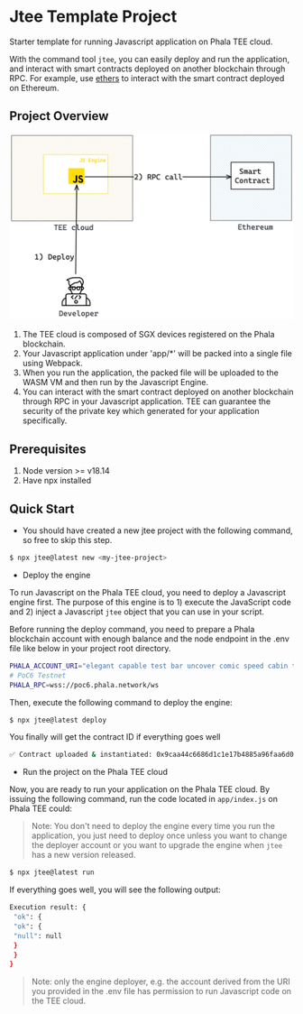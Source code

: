 # Jtee Template Project

Starter template for running Javascript application on Phala TEE cloud.

With the command tool `jtee`, you can easily deploy and run the application, and interact 
with smart contracts deployed on another blockchain through RPC. For example, use [ethers](https://docs.ethers.org/)
to interact with the smart contract deployed on Ethereum.

## Project Overview

<img src="./overview.jpg" alt="drawing" width="800"/>

1. The TEE cloud is composed of SGX devices registered on the Phala blockchain.
2. Your Javascript application under 'app/*' will be packed into a single file using Webpack.
3. When you run the application, the packed file will be uploaded to the WASM VM and then run by the Javascript Engine.
4. You can interact with the smart contract deployed on another blockchain through RPC in your Javascript application. TEE can guarantee the security of the private key which generated for your application specifically.

## Prerequisites

1. Node version >= v18.14
2. Have npx installed

## Quick Start

- You should have created a new jtee project with the following command, so free to skip this step.

```bash
$ npx jtee@latest new <my-jtee-project>
```

- Deploy the engine

To run Javascript on the Phala TEE cloud, you need to deploy a Javascript engine first.
The purpose of this engine is to 1) execute the JavaScript code and 2) inject a Javascript `jtee` object
that you can use in your script.

Before running the deploy command, you need to prepare a Phala blockchain account with enough balance and the node endpoint
in the .env file like below in your project root directory.

```bash
PHALA_ACCOUNT_URI="elegant capable test bar uncover comic speed cabin tattoo company cabin layer"
# PoC6 Testnet
PHALA_RPC=wss://poc6.phala.network/ws
```

Then, execute the following command to deploy the engine:

```bash
$ npx jtee@latest deploy
```

You finally will get the contract ID if everything goes well

```bash
✅ Contract uploaded & instantiated: 0x9caa44c6686d1c1e17b4885a96faa6d055055930a248531950b0c11217cebf51
```

- Run the project on the Phala TEE cloud

Now, you are ready to run your application on the Phala TEE cloud. By issuing the following command, run the code located in `app/index.js` on Phala TEE could:

> Note: You don't need to deploy the engine every time you run the application, you just need to deploy once unless you want to change the deployer account or you want to upgrade the engine when `jtee` has a new version released.

```bash
$ npx jtee@latest run
```

If everything goes well, you will see the following output:

```bash
Execution result: {
 "ok": {
 "ok": {
 "null": null
 }
 }
}
```

> Note: only the engine deployer, e.g. the account derived from the URI you provided in the .env file has permission to run Javascript code on the TEE cloud.
